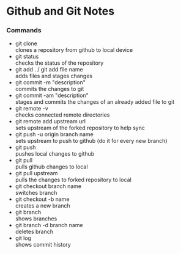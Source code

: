 # Github and Git Notes
### Commands
- git clone  
clones a repository from github to local device
- git status  
checks the status of the repository
- git add . / git add file name  
adds files and stages changes
- git commit -m "description"  
commits the changes to git
- git commit -am "description"  
stages and commits the changes of an already added file to git
- git remote -v  
checks connected remote directories
- git remote add upstream url  
sets upstream of the forked repository to help sync 
- git push -u origin branch name  
sets upstream to push to github (do it for every new branch)
- git push  
pushes local changes to github
- git pull  
pulls github changes to local
- git pull upstream  
pulls the changes to forked repository to local
- git checkout branch name  
switches branch
- git checkout -b name  
creates a new branch
- git branch  
shows branches
- git branch -d branch name  
deletes branch
- git log  
shows commit history 
   
